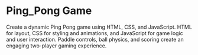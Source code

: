 # Ping_Pong Game
Create a dynamic Ping Pong game using HTML, CSS, and JavaScript. HTML for layout, CSS for styling and animations, and JavaScript for game logic and user interaction. Paddle controls, ball physics, and scoring create an engaging two-player gaming experience.
